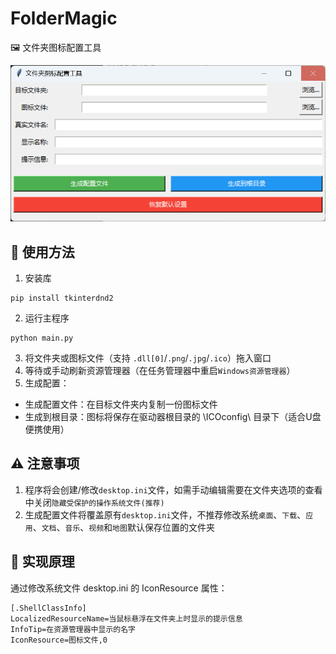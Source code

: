 # FolderMagic
🖼️ 文件夹图标配置工具

![界面预览](https://raw.githubusercontent.com/quanmouren/FolderMagic/refs/heads/main/res/image.png)

## 🚀 使用方法

1. 安装库
```
pip install tkinterdnd2
```
2. 运行主程序
```
python main.py
```
3. 将文件夹或图标文件（支持 `.dll[0]`/`.png`/`.jpg`/`.ico`）拖入窗口
4. 等待或手动刷新资源管理器（在任务管理器中重启`Windows资源管理器`）
5. 生成配置：
 - 生成配置文件：在目标文件夹内复制一份图标文件
 - 生成到根目录：图标将保存在驱动器根目录的 \ICOconfig\ 目录下（适合U盘便携使用）

## ⚠️ 注意事项

1. 程序将会创建/修改`desktop.ini`文件，如需手动编辑需要在文件夹选项的查看中关闭`隐藏受保护的操作系统文件(推荐)`
2. 生成配置文件将覆盖原有`desktop.ini`文件，不推荐修改系统`桌面`、`下载`、`应用`、`文档`、`音乐`、`视频`和`地图`默认保存位置的文件夹

## 🔧 实现原理

通过修改系统文件 desktop.ini 的 IconResource 属性：
```
[.ShellClassInfo]
LocalizedResourceName=当鼠标悬浮在文件夹上时显示的提示信息
InfoTip=在资源管理器中显示的名字
IconResource=图标文件,0
```